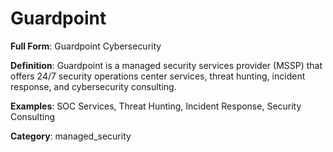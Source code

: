 # Guardpoint

**Full Form**: Guardpoint Cybersecurity

**Definition**: Guardpoint is a managed security services provider (MSSP) that offers 24/7 security operations center services, threat hunting, incident response, and cybersecurity consulting.

**Examples**: SOC Services, Threat Hunting, Incident Response, Security Consulting

**Category**: managed_security
